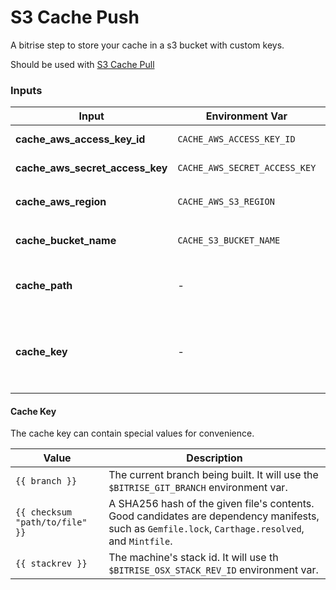 # S3 Cache Push

A bitrise step to store your cache in a s3 bucket with custom keys.

Should be used with [S3 Cache Pull](https://github.com/alephao/bitrise-step-s3-cache-pull)

### Inputs

Input|Environment Var|Description
-|-|-
**cache_aws_access_key_id**|`CACHE_AWS_ACCESS_KEY_ID`|Your aws access key id
**cache_aws_secret_access_key**|`CACHE_AWS_SECRET_ACCESS_KEY`|Your aws secret access key
**cache_aws_region**|`CACHE_AWS_S3_REGION`|The region of your S3 bucket. E.g.: `us-east-1 `
**cache_bucket_name**|`CACHE_S3_BUCKET_NAME`|The name of your S3 bucket. E.g.: `mybucket`
**cache_path**|-|The path to the file or folder you want to cache. E.g.: `./Carthage/Build`
**cache_key**|-|The key that will be used to restore the cache later. E.g.: `carthage-{{ branch }}-{{ checksum "Cartfile.resolved" }}`

#### Cache Key

The cache key can contain special values for convenience.

Value|Description
-|-
`{{ branch }}`|The current branch being built. It will use the `$BITRISE_GIT_BRANCH` environment var.
`{{ checksum "path/to/file" }}`|A SHA256 hash of the given file's contents. Good candidates are dependency manifests, such as `Gemfile.lock`, `Carthage.resolved`, and `Mintfile`.
`{{ stackrev }}`|The machine's stack id. It will use th `$BITRISE_OSX_STACK_REV_ID` environment var.